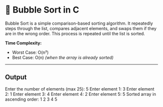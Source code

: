 # 🧠 Bubble Sort in C

Bubble Sort is a simple comparison-based sorting algorithm. It repeatedly steps through the list, compares adjacent elements, and swaps them if they are in the wrong order. This process is repeated until the list is sorted.

**Time Complexity:**
- Worst Case: O(n²)
- Best Case: O(n) *(when the array is already sorted)*

---

## Output

Enter the number of elements (max 25):
5
Enter element 1:
3
Enter element 2:
1
Enter element 3:
4
Enter element 4:
2
Enter element 5:
5
Sorted array in ascending order:
1 2 3 4 5